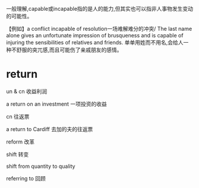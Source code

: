 一般理解,capable或incapable指的是人的能力,但其实也可以指非人事物发生变动的可能性。

【例如】a conflict incapable of resolution一场难解难分的冲突/ The last name alone gives an unfortunate impression of brusqueness and is capable of injuring the sensibilities of relatives and friends.
单单用姓而不用名,会给人一种不舒服的突兀感,而且可能伤了亲戚朋友的感情。

# return

un & cn 收益利润

a return on an investment 一项投资的收益

cn 往返票

a return to Cardiff 去加的夫的往返票

reform 改革

shift 转变

shift from quantity to quality

referring to 回顾